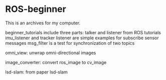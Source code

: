 # ROS-beginner
This is an archives for my computer.

beginner_tutorials include three parts:
talker and listener from ROS tutorials
imu_listener and tracker listener are simple examples for subscribe sensor messages
msg_filter is a test for synchronization of two topics

omni_view:
unwrap omni-directional images

image_converter:
convert ros_image to cv_image 

lsd-slam:
from paper lsd-slam 


